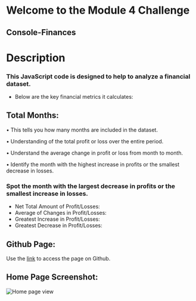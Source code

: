 # Welcome to the Module 4 Challenge
## Console-Finances

# Description

 ### This JavaScript code is designed to help to analyze a financial dataset. 
 
* Below are the key financial metrics it calculates:

## Total Months:

• This tells you how many months are included in the dataset.

• Understanding of the total profit or loss over the entire period.

• Understand the average change in profit or loss from month to month.

• Identify the month with the highest increase in profits or the smallest decrease in losses.

 ### Spot the month with the largest decrease in profits or the smallest increase in losses.

- Net Total Amount of Profit/Losses:
- Average of Changes in Profit/Losses:
- Greatest Increase in Profit/Losses:
- Greatest Decrease in Profit/Losses:

## Github Page:
Use the [link](https://github.com/SamiraBalayoglu/Console-FInances) to access the page on Github. 

## Home Page Screenshot:
![Home page view]()